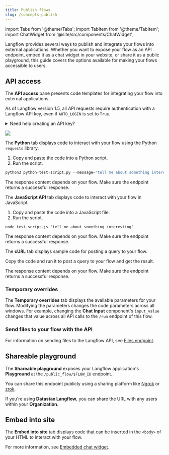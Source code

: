 ```yaml
---
title: Publish flows
slug: /concepts-publish
---
```

import Tabs from '@theme/Tabs';
import TabItem from '@theme/TabItem';
import ChatWidget from '@site/src/components/ChatWidget';

Langflow provides several ways to publish and integrate your flows into external applications. Whether you want to expose your flow as an API endpoint, embed it as a chat widget in your website, or share it as a public playground, this guide covers the options available for making your flows accessible to users.

## API access

The **API access** pane presents code templates for integrating your flow into external applications.

As of Langflow version 1.5, all API requests require authentication with a Langflow API key, even if `AUTO_LOGIN` is set to `True`.

<details>
<summary>Need help creating an API key?</summary>

To generate a user-specific token to use with Langflow, do the following.

1. Open the Langflow UI, click your user icon, and then select **Settings**.
2. Click **Langflow API Keys**, and then click **Add New**.
3. Name your key, and then click **Create API Key**.
4. Copy the API key and store it in a secure location.
5. Use your Langflow API key in your API requests. For example:
    ```text
    curl --request POST \
     --url 'http://LANGFLOW_SERVER_ADDRESS/api/v1/run/FLOW_ID' \
     --header 'Content-Type: application/json' \
     --header 'x-api-key: LANGFLOW_API_KEY' \
     --data '{
       "output_type": "chat",
       "input_type": "chat",
       "input_value": "Hello"
     }'
    ```
6. Alternatively, the API pane's code snippets include a script to detect your local `LANGFLOW_API_KEY`.
To set this variable in your terminal:
```bash
export LANGFLOW_API_KEY="sk..."
```
</details>

![](/img/api-pane.png)

<Tabs>

<TabItem value="Python" label="Python">

The **Python** tab displays code to interact with your flow using the Python `requests` library.

1. Copy and paste the code into a Python script.
2. Run the script.

```python
python3 python-test-script.py --message="tell me about something interesting"
```

The response content depends on your flow. Make sure the endpoint returns a successful response.

</TabItem>

<TabItem value="JavaScript" label="JavaScript" default>

The **JavaScript API** tab displays code to interact with your flow in JavaScript.

1. Copy and paste the code into a JavaScript file.
2. Run the script.

```text
node test-script.js "tell me about something interesting"
```

The response content depends on your flow. Make sure the endpoint returns a successful response.

</TabItem>
<TabItem value="curl" label="curl" default>

The **cURL** tab displays sample code for posting a query to your flow.

Copy the code and run it to post a query to your flow and get the result.

The response content depends on your flow. Make sure the endpoint returns a successful response.

</TabItem>
</Tabs>

### Temporary overrides

The **Temporary overrides** tab displays the available parameters for your flow.
Modifying the parameters changes the code parameters across all windows.
For example, changing the **Chat Input** component's `input_value` changes that value across all API calls to the `/run` endpoint of this flow.

### Send files to your flow with the API

For information on sending files to the Langflow API, see [Files endpoint](/api-files).

## Shareable playground

The **Shareable playground** exposes your Langflow application's **Playground** at the `/public_flow/$FLOW_ID` endpoint.

You can share this endpoint publicly using a sharing platform like [Ngrok](https://ngrok.com/docs/getting-started/?os=macos) or [zrok](https://docs.zrok.io/docs/getting-started).

If you're using **Datastax Langflow**, you can share the URL with any users within your **Organization**.

## Embed into site

The **Embed into site** tab displays code that can be inserted in the `<body>` of your HTML to interact with your flow.

For more information, see [Embedded chat widget](/embedded-chat-widget).
